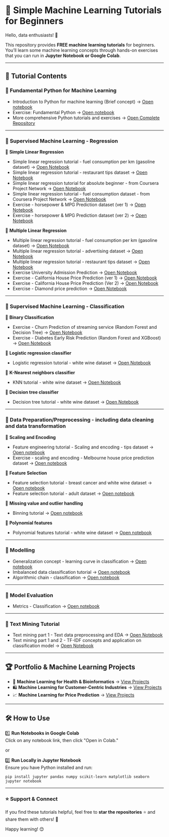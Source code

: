# 🚀 Simple Machine Learning Tutorials for Beginners  

Hello, data enthusiasts! 👋  

This repository provides **FREE machine learning tutorials** for beginners. You’ll learn some machine learning concepts through hands-on exercises that you can run in **Jupyter Notebook or Google Colab**.  

---

## 📂 Tutorial Contents  

### 🔹 Fundamental Python for Machine Learning
* Introduction to Python for machine learning (Brief concept) → [Open notebook](https://github.com/harishmuh/machine_learning_practices/blob/main/Python__Introduction_for_Machine_Learning_and_AI.ipynb)
* Exercise: Fundamental Python → [Open notebook](https://github.com/harishmuh/machine_learning_practices/blob/main/Fundamental_Python_Exercise.ipynb)
* More comprehensive Python tutorials and exercises → [Open Complete Repository](https://github.com/harishmuh/Python-simple-tutorials)
---

### 🔹 Supervised Machine Learning - Regression  
📌 **Simple Linear Regression**  
* Simple linear regression tutorial - fuel consumption per km (gasoline dataset) → [Open Notebook](https://github.com/harishmuh/machine_learning_practices/blob/main/Linear_Regression.ipynb)
* Simple linear regression tutorial - restaurant tips dataset → [Open Notebook](https://github.com/harishmuh/machine_learning_practices/blob/main/simple_linear_regression_tutorial_tips_data.ipynb)
* Simple linear regression tutorial for absolute beginner - from Coursera Project Network → [Open Notebook](https://github.com/harishmuh/machine_learning_practices/blob/main/supervised_regression/Simple%20Linear%20Regression%20for%20Absolute%20Beginners_final.ipynb)
* Simple linear regression tutorial - fuel consumption dataset - from Coursera Project Network → [Open Notebook](https://github.com/harishmuh/machine_learning_practices/blob/main/Simple_linear_regression_fuel_consumption_data_project_coursera_network.ipynb)
* Exercise - horsepower & MPG Prediction dataset (ver 1) → [Open Notebook](https://github.com/harishmuh/machine_learning_practices/blob/main/Simple_linear_regression_horsepower_and_mpg.ipynb)
* Exercise - horsepower & MPG Prediction dataset (ver 2) → [Open Notebook](https://github.com/harishmuh/machine_learning_practices/blob/main/Simple_linear_regression_Horsepower_mpg.ipynb)

📌 **Multiple Linear Regression**    
* Multiple linear regression tutorial - fuel consumption per km (gasoline dataset)  → [Open Notebook](https://github.com/harishmuh/machine_learning_practices/blob/main/Multiple_Linear_Regression.ipynb)
* Multiple linear regression tutorial - advertising dataset → [Open Notebook](https://github.com/harishmuh/machine_learning_practices/blob/main/Multiple_linear_regression_tutorial_advertising_dataset.ipynb)
* Multiple linear regression tutorial - restaurant tips dataset → [Open Notebook](https://github.com/harishmuh/machine_learning_practices/blob/main/Multiple_Linear_Regression_Tips_data.ipynb)
* Exercise University Admission Prediction → [Open Notebook](https://github.com/harishmuh/machine_learning_practices/blob/main/supervised_regression/linear_regression.ipynb)  
* Exercise - California House Price Prediction (ver 1) → [Open Notebook](https://github.com/harishmuh/machine_learning_practices/blob/main/California_house_Linear_Regression.ipynb)  
* Exercise - California House Price Prediction (Ver 2) → [Open Notebook](https://github.com/harishmuh/machine_learning_practices/blob/main/supervised_regression/California_housing_regression.ipynb)
* Exercise - Diamond price prediction → [Open Notebook](https://github.com/harishmuh/machine_learning_practices/blob/main/Exercise_Multiple_Linear_Regression_Carat_diamond_data.ipynb)

---

### 🔹 Supervised Machine Learning - Classification  
📌 **Binary Classification**  
* Exercise - Churn Prediction of streaming service (Random Forest and Decision Tree) → [Open Notebook](https://github.com/harishmuh/machine_learning_practices/blob/main/Supervised_Classification/Churn.ipynb)  
* Exercise - Diabetes Early Risk Prediction (Random Forest and XGBoost) → [Open Notebook](https://github.com/harishmuh/machine_learning_practices/blob/main/Supervised_Classification/diabetes_risk.ipynb)  

📌 **Logistic regression classifier**  
  * Logistic regression tutorial - white wine dataset → [Open Notebook](https://github.com/harishmuh/machine_learning_practices/blob/main/Logistic_regression_tutorial.ipynb)

📌 **K-Nearest neighbors classifier**
  * KNN tutorial - white wine dataset → [Open Notebook](https://github.com/harishmuh/machine_learning_practices/blob/main/KNN_tutorial_white_wine_data.ipynb)

📌 **Decision tree classifier**
  * Decision tree tutorial - white wine dataset → [Open Notebook](https://github.com/harishmuh/machine_learning_practices/blob/main/Decision_tree_tutorial_white_wine_data.ipynb)
---

### 🔹 Data Preparation/Preprocessing - including data cleaning and data transformation
📌 **Scaling and Encoding**  
* Feature engineering tutorial - Scaling and encoding - tips dataset  → [Open notebook](https://github.com/harishmuh/machine_learning_practices/blob/main/scaling_encoding_tips_data.ipynb)
* Exercise - scaling and encoding - Melbourne house price prediction dataset → [Open notebook](https://github.com/harishmuh/machine_learning_practices/blob/main/Scaling_encoding_melb_house_price_prediction.ipynb)
  
📌 **Feature Selection**    
* Feature selection tutorial - breast cancer and white wine dataset → [Open notebook](https://github.com/harishmuh/machine_learning_practices/blob/main/feature_selection_tutorial.ipynb)
* Feature selection tutorial - adult dataset → [Open notebook](https://github.com/harishmuh/machine_learning_practices/blob/main/Feature_Selection.ipynb)
  
📌 **Missing value and outlier handling**  
* Binning tutorial → [Open notebook](https://github.com/harishmuh/machine_learning_practices/blob/main/Binning.ipynb)

📌 **Polynomial features**  
* Polynomial features tutorial - white wine dataset → [Open notebook](https://github.com/harishmuh/machine_learning_practices/blob/main/Polynomial_features.ipynb)
---

### 🔹 Modelling
* Generalization concept - learning curve in classification  → [Open notebook](https://github.com/harishmuh/machine_learning_practices/blob/main/Supervised_Generalization_Concept_Learning_curve.ipynb)
* Imbalanced data classification tutorial → [Open notebook](https://github.com/harishmuh/machine_learning_practices/blob/main/Imbalanced_data_Classification.ipynb)
* Algorithmic chain - classification → [Open notebook](https://github.com/harishmuh/machine_learning_practices/blob/main/Algorithmic_chain_classification.ipynb)

---
### 🔹 Model Evaluation
* Metrics - Classification → [Open notebook](https://github.com/harishmuh/machine_learning_practices/blob/main/Classification_Metrics.ipynb)

---

### 🔹 Text Mining Tutorial
* Text mining part 1 - Text data preprocessing and EDA → [Open Notebook](https://github.com/harishmuh/machine_learning_practices/blob/main/Text_Mining_(Part_I).ipynb)
* Text mining part 1 and 2 - TF-IDF concepts and application on classification model → [Open Notebook](https://github.com/harishmuh/machine_learning_practices/blob/main/Text_Mining_(Part_I_and_II).ipynb)

---

## 🏆 Portfolio & Machine Learning Projects  
- 🏥 **Machine Learning for Health & Bioinformatics** → [View Projects](https://github.com/harishmuh/machine_learning_projects/tree/main)  
- 🛍️ **Machine Learning for Customer-Centric Industries** → [View Projects](https://github.com/harishmuh/machine_learning_projects/tree/main)  
- 📈 **Machine Learning for Price Prediction** → [View Projects](https://github.com/harishmuh/machine_learning_projects/tree/main)  

---

## 🛠️ How to Use  
1️⃣ **Run Notebooks in Google Colab**  
Click on any notebook link, then click "Open in Colab."  

or

2️⃣ **Run Locally in Jupyter Notebook**  
Ensure you have Python installed and run:  
```bashe
pip install jupyter pandas numpy scikit-learn matplotlib seaborn
jupyter notebook
```
---

### ⭐ Support & Connect  
If you find these tutorials helpful, feel free to **star the repositories** ⭐ and share them with others! 🚀  

Happy learning! 😊
